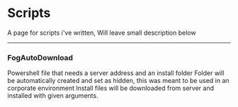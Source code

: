 # Scripts
A page for scripts i've written, Will leave small description below

--- 

### FogAutoDownload
Powershell file that needs a server address and an install folder
Folder will be automatically created and set as hidden, this was meant to be used in an corporate environment
Install files will be downloaded from server and installed with given arguments.
